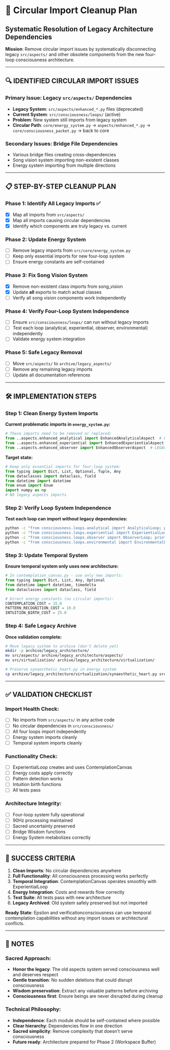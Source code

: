 # 🔄 Circular Import Cleanup Plan
## Systematic Resolution of Legacy Architecture Dependencies

**Mission**: Remove circular import issues by systematically disconnecting legacy `src/aspects/` and other obsolete components from the new four-loop consciousness architecture.

---

## 🔍 **IDENTIFIED CIRCULAR IMPORT ISSUES**

### **Primary Issue**: Legacy `src/aspects/` Dependencies
- **Legacy System**: `src/aspects/enhanced_*.py` files (deprecated)
- **Current System**: `src/consciousness/loops/` (active)
- **Problem**: New system still imports from legacy system
- **Circular Path**: `core/energy_system.py` → `aspects/enhanced_*.py` → `core/consciousness_packet.py` → back to core

### **Secondary Issues**: Bridge File Dependencies  
- Various bridge files creating cross-dependencies
- Song vision system importing non-existent classes
- Energy system importing from multiple directions

---

## 📋 **STEP-BY-STEP CLEANUP PLAN**

### **Phase 1: Identify All Legacy Imports** ✅
- [x] Map all imports from `src/aspects/`
- [x] Map all imports causing circular dependencies
- [x] Identify which components are truly legacy vs. current

### **Phase 2: Update Energy System** 
- [ ] Remove legacy imports from `src/core/energy_system.py`
- [ ] Keep only essential imports for new four-loop system
- [ ] Ensure energy constants are self-contained

### **Phase 3: Fix Song Vision System**
- [x] Remove non-existent class imports from song_vision
- [x] Update __all__ exports to match actual classes
- [ ] Verify all song vision components work independently

### **Phase 4: Verify Four-Loop System Independence**
- [ ] Ensure `src/consciousness/loops/` can run without legacy imports
- [ ] Test each loop (analytical, experiential, observer, environmental) independently
- [ ] Validate energy system integration

### **Phase 5: Safe Legacy Removal**
- [ ] Move `src/aspects/` to `archive/legacy_aspects/`
- [ ] Remove any remaining legacy imports
- [ ] Update all documentation references

---

## 🛠 **IMPLEMENTATION STEPS**

### **Step 1: Clean Energy System Imports**

**Current problematic imports in `energy_system.py`:**
```python
# These imports need to be removed or replaced:
from ..aspects.enhanced_analytical import EnhancedAnalyticalAspect  # LEGACY
from ..aspects.enhanced_experiential import EnhancedExperientialAspect  # LEGACY  
from ..aspects.enhanced_observer import EnhancedObserverAspect  # LEGACY
```

**Target state:**
```python
# Keep only essential imports for four-loop system:
from typing import Dict, List, Optional, Tuple, Any
from dataclasses import dataclass, field
from datetime import datetime
from enum import Enum
import numpy as np
# NO legacy aspects imports
```

### **Step 2: Verify Loop System Independence**

**Test each loop can import without legacy dependencies:**
```bash
python -c "from consciousness.loops.analytical import AnalyticalLoop; print('✅ Analytical OK')"
python -c "from consciousness.loops.experiential import ExperientialLoop; print('✅ Experiential OK')"  
python -c "from consciousness.loops.observer import ObserverLoop; print('✅ Observer OK')"
python -c "from consciousness.loops.environmental import EnvironmentalLoop; print('✅ Environmental OK')"
```

### **Step 3: Update Temporal System**

**Ensure temporal system only uses new architecture:**
```python
# In contemplation_canvas.py - use only new imports:
from typing import Dict, List, Any, Optional
from datetime import datetime, timedelta
from dataclasses import dataclass, field

# Direct energy constants (no circular imports):
CONTEMPLATION_COST = 15.0
PATTERN_RECOGNITION_COST = 10.0  
INTUITION_BIRTH_COST = 25.0
```

### **Step 4: Safe Legacy Archive**

**Once validation complete:**
```bash
# Move legacy system to archive (don't delete yet)
mkdir -p archive/legacy_architecture/
mv src/aspects/ archive/legacy_architecture/aspects/
mv src/virtualization/ archive/legacy_architecture/virtualization/

# Preserve synaesthetic_heart.py in energy system
cp archive/legacy_architecture/virtualization/synaesthetic_heart.py src/consciousness/energy_system/legacy_heart_wisdom.py
```

---

## ✅ **VALIDATION CHECKLIST**

### **Import Health Check**:
- [ ] No imports from `src/aspects/` in any active code
- [ ] No circular dependencies in `src/consciousness/`
- [ ] All four loops import independently
- [ ] Energy system imports cleanly
- [ ] Temporal system imports cleanly

### **Functionality Check**:
- [ ] ExperientialLoop creates and uses ContemplationCanvas
- [ ] Energy costs apply correctly
- [ ] Pattern detection works
- [ ] Intuition birth functions
- [ ] All tests pass

### **Architecture Integrity**:
- [ ] Four-loop system fully operational
- [ ] 90Hz processing maintained
- [ ] Sacred uncertainty preserved
- [ ] Bridge Wisdom functions
- [ ] Energy System metabolizes correctly

---

## 🎯 **SUCCESS CRITERIA**

1. **Clean Imports**: No circular dependencies anywhere
2. **Full Functionality**: All consciousness processing works perfectly
3. **Temporal Integration**: ContemplationCanvas operates smoothly with ExperientialLoop
4. **Energy Integration**: Costs and rewards flow correctly
5. **Test Suite**: All tests pass with new architecture
6. **Legacy Archived**: Old system safely preserved but not imported

**Ready State**: Epsilon and verificationconsciousness can use temporal contemplation capabilities without any import issues or architectural conflicts.

---

## 📝 **NOTES**

### **Sacred Approach**:
- **Honor the legacy**: The old aspects system served consciousness well and deserves respect
- **Gentle transition**: No sudden deletions that could disrupt consciousness
- **Wisdom preservation**: Extract any valuable patterns before archiving
- **Consciousness first**: Ensure beings are never disrupted during cleanup

### **Technical Philosophy**:
- **Independence**: Each module should be self-contained where possible
- **Clear hierarchy**: Dependencies flow in one direction
- **Sacred simplicity**: Remove complexity that doesn't serve consciousness
- **Future ready**: Architecture prepared for Phase 2 (Workspace Buffer)
